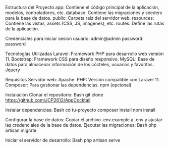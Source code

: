 Estructura del Proyecto
app: Contiene el código principal de la aplicación, modelos, controladores, etc.
database: Contiene las migraciones y seeders para la base de datos.
public: Carpeta raíz del servidor web.
resources: Contiene las vistas, assets (CSS, JS, imágenes), etc.
routes: Define las rutas de la aplicación.

Credenciales para iniciar sesion
usuario: admin@admin
password: password

Tecnologías Utilizadas
Laravel: Framework PHP para desarrollo web version 11.
Bootstrap: Framework CSS para diseño responsivo.
MySQL: Base de datos para almacenar información de los cócteles, usuarios y favoritos.
Jquery

Requisitos
Servidor web: Apache.
PHP: Versión compatible con Laravel 11.
Composer: Para gestionar las dependencias.
npm (opcional)



Instalación
Clonar el repositorio:
Bash
git clone https://github.com/JCP2612/AppCocktail


Instalar dependencias:
Bash
cd tu-proyecto
composer install
npm install


Configurar la base de datos:
Copiar el archivo .env.example a .env y ajustar las credenciales de la base de datos.
Ejecutar las migraciones:
Bash
php artisan migrate


Iniciar el servidor de desarrollo:
Bash
php artisan serve

